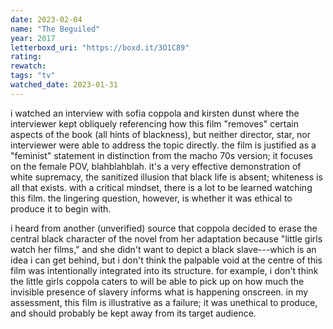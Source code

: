 ```yaml
---
date: 2023-02-04
name: "The Beguiled"
year: 2017
letterboxd_uri: "https://boxd.it/3O1C89"
rating: 
rewatch: 
tags: "tv"
watched_date: 2023-01-31
---
```


i watched an interview with sofia coppola and kirsten dunst where the interviewer kept obliquely referencing how this film "removes" certain aspects of the book (all hints of blackness), but neither director, star, nor interviewer were able to address the topic directly. the film is justified as a "feminist" statement in distinction from the macho 70s version; it focuses on the female POV, blahblahblah. it's a very effective demonstration of white supremacy, the sanitized illusion that black life is absent; whiteness is all that exists. with a critical mindset, there is a lot to be learned watching this film. the lingering question, however, is whether it was ethical to produce it to begin with. 

i heard from another (unverified) source that coppola decided to erase the central black character of the novel from her adaptation because "little girls watch her films," and she didn't want to depict a black slave---which is an idea i can get behind, but i don't think the palpable void at the centre of this film was intentionally integrated into its structure. for example, i don't think the little girls coppola caters to will be able to pick up on how much the invisible presence of slavery informs what is happening onscreen. in my assessment, this film is illustrative as a failure; it was unethical to produce, and should probably be kept away from its target audience.
